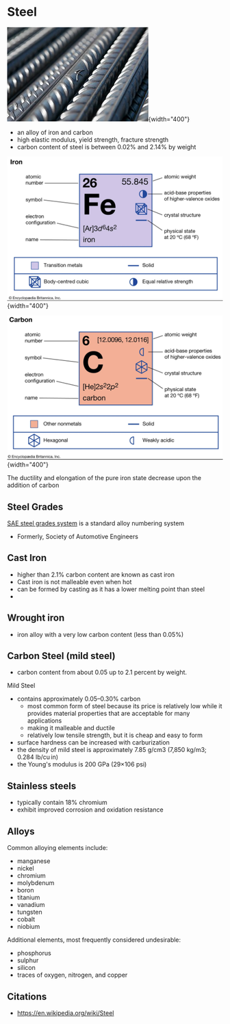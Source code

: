 # Steel

![alt text](image.png){width="400"}

- an alloy of iron and carbon
- high elastic modulus, yield strength, fracture strength
- carbon content of steel is between 0.02% and 2.14% by weight

![alt text](image-2.png){width="400"}

![alt text](image-3.png){width="400"}

The ductility and elongation of the pure iron state decrease upon the addition of carbon

## Steel Grades

[SAE steel grades system](https://en.wikipedia.org/wiki/SAE_steel_grades) is a standard alloy numbering system

- Formerly, Society of Automotive Engineers

## Cast Iron

- higher than 2.1% carbon content are known as cast iron
- Cast iron is not malleable even when hot
- can be formed by casting as it has a lower melting point than steel 
- 
 
 
## Wrought iron

- iron alloy with a very low carbon content (less than 0.05%) 

## Carbon Steel (mild steel)

- carbon content from about 0.05 up to 2.1 percent by weight.

Mild Steel

- contains approximately 0.05–0.30% carbon
    - most common form of steel because its price is relatively low while it provides material properties that are acceptable for many applications
    - making it malleable and ductile
    - relatively low tensile strength, but it is cheap and easy to form
- surface hardness can be increased with carburization
- the density of mild steel is approximately 7.85 g/cm3 (7,850 kg/m3; 0.284 lb/cu in)
- the Young's modulus is 200 GPa (29×106 psi)

## Stainless steels

- typically contain 18% chromium 
- exhibit improved corrosion and oxidation resistance 

## Alloys

Common alloying elements include: 

- manganese
- nickel
- chromium
- molybdenum
- boron
- titanium
- vanadium
- tungsten
- cobalt
- niobium

Additional elements, most frequently considered undesirable:

- phosphorus
- sulphur
- silicon
- traces of oxygen, nitrogen, and copper

## Citations

- https://en.wikipedia.org/wiki/Steel